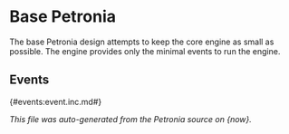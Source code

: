 # Base Petronia

The base Petronia design attempts to keep the core engine as small as possible.  The engine provides only the minimal events to run the engine.

## Events

{#events:event.inc.md#}

*This file was auto-generated from the Petronia source on {now}.*
